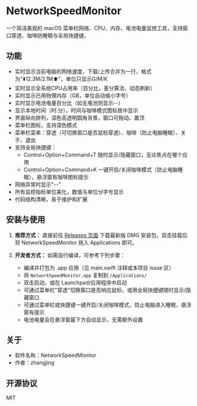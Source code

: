 # NetworkSpeedMonitor

一个简洁美观的 macOS 菜单栏网络、CPU、内存、电池电量监控工具，支持窗口穿透、咖啡防睡眠与全局快捷键。

## 功能
- 实时显示当前电脑的网络速度，下载/上传合并为一行，格式为"⬇️12.3M/2.1M⬆️"，单位只显示G/M/K
- 实时显示全系统CPU占用率（百分比，差分算法，动态刷新）
- 实时显示已用物理内存（GB，单位自动缩小字号）
- 实时显示电池电量百分比（如无电池则显示--）
- 显示本地时间（时:分），时间与咖啡模式图标居中显示
- 界面纵向排列，深色高透明圆角背景，窗口可拖动、置顶
- 菜单栏图标，支持深色模式
- 菜单栏菜单：穿透（可切换窗口是否鼠标穿透）、咖啡（防止电脑睡眠）、关于、退出
- 支持全局快捷键：
  - Control+Option+Command+T 随时显示/隐藏窗口，无论焦点在哪个应用
  - Control+Option+Command+K 一键开启/关闭咖啡模式（防止电脑睡眠），悬浮窗有咖啡图标提示
- 网络异常时显示"--"
- 所有监控指标单位美化，数值与单位分字号显示
- 代码结构清晰，易于维护和扩展

## 安装与使用

1. **推荐方式：** 直接前往 [Releases 页面](https://github.com/fengerzh/network_speed_monitor_mac_native/releases) 下载最新版 DMG 安装包，双击挂载后将 NetworkSpeedMonitor 拖入 Applications 即可。

2. **开发者方式：** 如需自行编译，可参考下列步骤：
   - 编译并打包为 .app 应用（见 main.swift 注释或本项目 issue 区）
   - 将 `NetworkSpeedMonitor.app` 复制到 `/Applications/`
   - 双击启动，或在 Launchpad/应用程序中启动
   - 可通过菜单栏"穿透"切换窗口是否响应鼠标，或用全局快捷键随时显示/隐藏窗口
   - 可通过菜单栏或快捷键一键开启/关闭咖啡模式，防止电脑进入睡眠，悬浮窗有提示
   - 电池电量会在悬浮窗最下方自动显示，无需额外设置

## 关于
- 软件名称：NetworkSpeedMonitor
- 作者：zhangjing

## 开源协议
MIT 